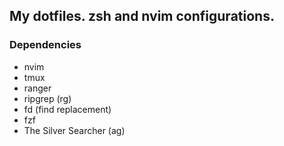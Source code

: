 ## My dotfiles. zsh and nvim configurations.


### Dependencies

- nvim
- tmux
- ranger
- ripgrep (rg)
- fd (find replacement)
- fzf
- The Silver Searcher (ag)
